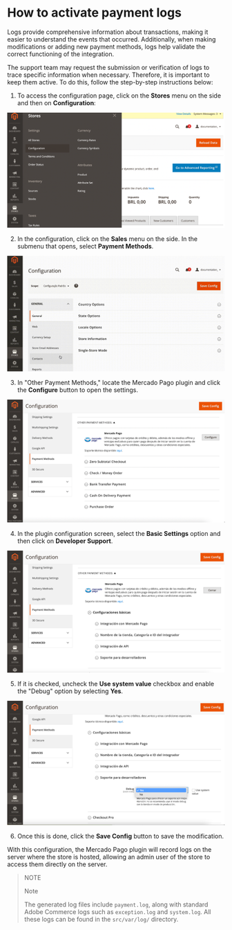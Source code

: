# How to activate payment logs

Logs provide comprehensive information about transactions, making it easier to understand the events that occurred. Additionally, when making modifications or adding new payment methods, logs help validate the correct functioning of the integration.

The support team may request the submission or verification of logs to trace specific information when necessary. Therefore, it is important to keep them active. To do this, follow the step-by-step instructions below:

1. To access the configuration page, click on the **Stores** menu on the side and then on **Configuration**:

![Configuration](/images/adobe-commerce/logs-configuration-es.png)

2. In the configuration, click on the **Sales** menu on the side. In the submenu that opens, select **Payment Methods**.

![Methods](/images/adobe-commerce/logs-payment-methods-es.gif)

3. In "Other Payment Methods," locate the Mercado Pago plugin and click the **Configure** button to open the settings.

![Configure](/images/adobe-commerce/logs-configure-es.png)

4. In the plugin configuration screen, select the **Basic Settings** option and then click on **Developer Support**.

![Support](/images/adobe-commerce/logs-support-es.png)

5. If it is checked, uncheck the **Use system value** checkbox and enable the "Debug" option by selecting **Yes**.

![Debug](/images/adobe-commerce/logs-debug-es.png)

6. Once this is done, click the **Save Config** button to save the modification.

With this configuration, the Mercado Pago plugin will record logs on the server where the store is hosted, allowing an admin user of the store to access them directly on the server.

> NOTE
>
> Note
>
> The generated log files include `payment.log`, along with standard Adobe Commerce logs such as `exception.log` and `system.log`. All these logs can be found in the `src/var/log/` directory.